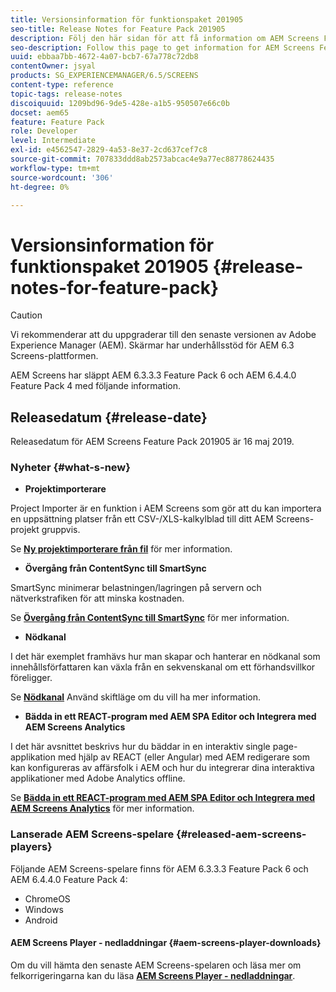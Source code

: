 ```yaml
---
title: Versionsinformation för funktionspaket 201905
seo-title: Release Notes for Feature Pack 201905
description: Följ den här sidan för att få information om AEM Screens Feature Pack 201905 släppt den 16 maj 2019.
seo-description: Follow this page to get information for AEM Screens Feature Pack 201905 released on May 16, 2019.
uuid: ebbaa7bb-4672-4a07-bcb7-67a778c72db8
contentOwner: jsyal
products: SG_EXPERIENCEMANAGER/6.5/SCREENS
content-type: reference
topic-tags: release-notes
discoiquuid: 1209bd96-9de5-428e-a1b5-950507e66c0b
docset: aem65
feature: Feature Pack
role: Developer
level: Intermediate
exl-id: e4562547-2829-4a53-8e37-2cd637cef7c8
source-git-commit: 707833ddd8ab2573abcac4e9a77ec88778624435
workflow-type: tm+mt
source-wordcount: '306'
ht-degree: 0%

---
```


# Versionsinformation för funktionspaket 201905 {#release-notes-for-feature-pack}

>[!CAUTION]
>
>Vi rekommenderar att du uppgraderar till den senaste versionen av Adobe Experience Manager (AEM). Skärmar har underhållsstöd för AEM 6.3 Screens-plattformen.

AEM Screens har släppt AEM 6.3.3.3 Feature Pack 6 och AEM 6.4.4.0 Feature Pack 4 med följande information.

## Releasedatum {#release-date}

Releasedatum för AEM Screens Feature Pack 201905 är 16 maj 2019.

### Nyheter {#what-s-new}

* **Projektimporterare**

Project Importer är en funktion i AEM Screens som gör att du kan importera en uppsättning platser från ett CSV-/XLS-kalkylblad till ditt AEM Screens-projekt gruppvis.

Se **[Ny projektimporterare från fil](project-importer.md)** för mer information.

* **Övergång från ContentSync till SmartSync**

SmartSync minimerar belastningen/lagringen på servern och nätverkstrafiken för att minska kostnaden.

Se **[Övergång från ContentSync till SmartSync](smartsync.md)** för mer information.

* **Nödkanal**

I det här exemplet framhävs hur man skapar och hanterar en nödkanal som innehållsförfattaren kan växla från en sekvenskanal om ett förhandsvillkor föreligger.

Se **[Nödkanal](emergency-channel.md)** Använd skiftläge om du vill ha mer information.

* **Bädda in ett REACT-program med AEM SPA Editor och Integrera med AEM Screens Analytics**

I det här avsnittet beskrivs hur du bäddar in en interaktiv single page-applikation med hjälp av REACT (eller Angular) med AEM redigerare som kan konfigureras av affärsfolk i AEM och hur du integrerar dina interaktiva applikationer med Adobe Analytics offline.

Se **[Bädda in ett REACT-program med AEM SPA Editor och Integrera med AEM Screens Analytics](embedding-react-app.md)** för mer information.

### Lanserade AEM Screens-spelare  {#released-aem-screens-players}

Följande AEM Screens-spelare finns för AEM 6.3.3.3 Feature Pack 6 och AEM 6.4.4.0 Feature Pack 4:

* ChromeOS
* Windows
* Android

#### AEM Screens Player - nedladdningar  {#aem-screens-player-downloads}

Om du vill hämta den senaste AEM Screens-spelaren och läsa mer om felkorrigeringarna kan du läsa **[AEM Screens Player - nedladdningar](https://download.macromedia.com/screens/)**.

